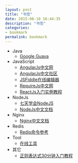 ```yaml
---
layout: post
title: "书签"
date: 2015-08-18 16:44:35
description: "书签"
categories:
- bookmark
permalink: bookmark
---
```


* Java
  * [Google Guava](http://google.github.io/guava/releases/snapshot/api/docs/)
* JavaScript
  * [AngularJs中文网](http://www.apjs.net/)
  * [AngularJs中文社区](http://angularjs.cn/T006)
  * [JSFiddle在线编辑器](http://jsfiddle.net/)
  * [RequireJs中文网](http://www.requirejs.cn/)
  * [ReactJs入门实例教程](http://www.ruanyifeng.com/blog/2015/03/react.html)
* NodeJs
  * [七天学会NodeJS](http://nqdeng.github.io/7-days-nodejs/)
  * [NodeJs中文文档](http://nodeapi.ucdok.com/)
* Nginx
  * [Nginx中文文档](http://www.nginx.cn/doc/index.html)
* Redis
  * [Redis命令参考](http://redisdoc.com/)
* Tool
  * [在线工具](http://tool.lu/)
* 其它
  * [正则表达式30分钟入门教程](http://deerchao.net/tutorials/regex/regex.htm)
